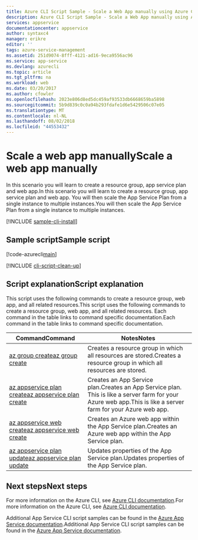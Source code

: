 ```yaml
---
title: Azure CLI Script Sample - Scale a Web App manually using Azure CLI 2.0 | Microsoft Docs
description: Azure CLI Script Sample - Scale a Web App manually using Azure CLI 2.0
services: appservice
documentationcenter: appservice
author: syntaxc4
manager: erikre
editor: ''
tags: azure-service-management
ms.assetid: 251d9074-8fff-4121-ad16-9eca9556ac96
ms.service: app-service
ms.devlang: azurecli
ms.topic: article
ms.tgt_pltfrm: na
ms.workload: web
ms.date: 03/20/2017
ms.author: cfowler
ms.openlocfilehash: 2023e806d8ed5dc459af93533db6668659ba5898
ms.sourcegitcommit: 5b9d839c0c0a94b293fdafe1d6e5429506c07e05
ms.translationtype: MT
ms.contentlocale: nl-NL
ms.lasthandoff: 08/02/2018
ms.locfileid: "44553432"
---
```

# <a name="scale-a-web-app-manually"></a><span data-ttu-id="146f4-103">Scale a web app manually</span><span class="sxs-lookup"><span data-stu-id="146f4-103">Scale a web app manually</span></span>

<span data-ttu-id="146f4-104">In this scenario you will learn to create a resource group, app service plan and web app.</span><span class="sxs-lookup"><span data-stu-id="146f4-104">In this scenario you will learn to create a resource group, app service plan and web app.</span></span> <span data-ttu-id="146f4-105">You will then scale the App Service Plan from a single instance to multiple instances.</span><span class="sxs-lookup"><span data-stu-id="146f4-105">You will then scale the App Service Plan from a single instance to multiple instances.</span></span>

[!INCLUDE [sample-cli-install](../../../includes/sample-cli-install.md)]

## <a name="sample-script"></a><span data-ttu-id="146f4-106">Sample script</span><span class="sxs-lookup"><span data-stu-id="146f4-106">Sample script</span></span>

[!code-azurecli[main](../../../cli_scripts/app-service/scale-manual/scale-manual.sh "Manual Scale")]

[!INCLUDE [cli-script-clean-up](../../../includes/cli-script-clean-up.md)]

## <a name="script-explanation"></a><span data-ttu-id="146f4-107">Script explanation</span><span class="sxs-lookup"><span data-stu-id="146f4-107">Script explanation</span></span>

<span data-ttu-id="146f4-108">This script uses the following commands to create a resource group, web app, and all related resources.</span><span class="sxs-lookup"><span data-stu-id="146f4-108">This script uses the following commands to create a resource group, web app, and all related resources.</span></span> <span data-ttu-id="146f4-109">Each command in the table links to command specific documentation.</span><span class="sxs-lookup"><span data-stu-id="146f4-109">Each command in the table links to command specific documentation.</span></span>

| <span data-ttu-id="146f4-110">Command</span><span class="sxs-lookup"><span data-stu-id="146f4-110">Command</span></span> | <span data-ttu-id="146f4-111">Notes</span><span class="sxs-lookup"><span data-stu-id="146f4-111">Notes</span></span> |
|---|---|
| [<span data-ttu-id="146f4-112">az group create</span><span class="sxs-lookup"><span data-stu-id="146f4-112">az group create</span></span>](https://docs.microsoft.com/cli/azure/group#create) | <span data-ttu-id="146f4-113">Creates a resource group in which all resources are stored.</span><span class="sxs-lookup"><span data-stu-id="146f4-113">Creates a resource group in which all resources are stored.</span></span> |
| [<span data-ttu-id="146f4-114">az appservice plan create</span><span class="sxs-lookup"><span data-stu-id="146f4-114">az appservice plan create</span></span>](https://docs.microsoft.com/cli/azure/appservice/plan#create) | <span data-ttu-id="146f4-115">Creates an App Service plan.</span><span class="sxs-lookup"><span data-stu-id="146f4-115">Creates an App Service plan.</span></span> <span data-ttu-id="146f4-116">This is like a server farm for your Azure web app.</span><span class="sxs-lookup"><span data-stu-id="146f4-116">This is like a server farm for your Azure web app.</span></span> |
| [<span data-ttu-id="146f4-117">az appservice web create</span><span class="sxs-lookup"><span data-stu-id="146f4-117">az appservice web create</span></span>](https://docs.microsoft.com/cli/azure/appservice/web#create) | <span data-ttu-id="146f4-118">Creates an Azure web app within the App Service plan.</span><span class="sxs-lookup"><span data-stu-id="146f4-118">Creates an Azure web app within the App Service plan.</span></span> |
| [<span data-ttu-id="146f4-119">az appservice plan update</span><span class="sxs-lookup"><span data-stu-id="146f4-119">az appservice plan update</span></span>](https://docs.microsoft.com/cli/azure/appservice/plan#update) | <span data-ttu-id="146f4-120">Updates properties of the App Service plan.</span><span class="sxs-lookup"><span data-stu-id="146f4-120">Updates properties of the App Service plan.</span></span> |

## <a name="next-steps"></a><span data-ttu-id="146f4-121">Next steps</span><span class="sxs-lookup"><span data-stu-id="146f4-121">Next steps</span></span>

<span data-ttu-id="146f4-122">For more information on the Azure CLI, see [Azure CLI documentation](https://docs.microsoft.com/cli/azure/overview).</span><span class="sxs-lookup"><span data-stu-id="146f4-122">For more information on the Azure CLI, see [Azure CLI documentation](https://docs.microsoft.com/cli/azure/overview).</span></span>

<span data-ttu-id="146f4-123">Additional App Service CLI script samples can be found in the [Azure App Service documentation](../app-service-cli-samples.md).</span><span class="sxs-lookup"><span data-stu-id="146f4-123">Additional App Service CLI script samples can be found in the [Azure App Service documentation](../app-service-cli-samples.md).</span></span>